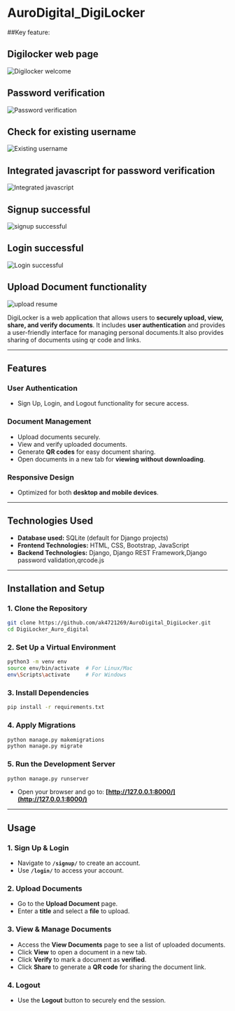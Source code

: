 # AuroDigital_DigiLocker

##Key feature:

## Digilocker web page
![Digilocker welcome](https://github.com/user-attachments/assets/01504079-5a91-4ace-a5ad-9690b6bee7b1)

## Password verification
![Password verification](https://github.com/user-attachments/assets/7411287f-dcd3-4b7d-a124-710bcb2beb2f)

## Check for existing username
![Existing username](https://github.com/user-attachments/assets/7928da5d-63f1-46b7-8686-d82dbcead866)

## Integrated javascript for password verification
![Integrated javascript](https://github.com/user-attachments/assets/244b894e-259a-4743-8623-c2d8a6f57256)

## Signup successful
![signup successful](https://github.com/user-attachments/assets/16916152-a53f-4643-80e2-6c08b846a6dc)

## Login successful
![Login successful](https://github.com/user-attachments/assets/3bed8442-c3c1-4feb-a817-118a0d907fd9)

## Upload Document functionality
![upload resume](https://github.com/user-attachments/assets/8e76d4d9-4cb1-43fb-8afc-b39890a3fc1b)



DigiLocker  is a web application that allows users to **securely upload, view, share, and verify documents**. It includes **user authentication** and provides a user-friendly interface for managing personal documents.It also provides sharing of documents using  qr code and links.

---

## **Features**  

### **User Authentication**  
- Sign Up, Login, and Logout functionality for secure access.  

### **Document Management**  
- Upload documents securely.  
- View and verify uploaded documents.  
- Generate **QR codes** for easy document sharing.  
- Open documents in a new tab for **viewing without downloading**.  

### **Responsive Design**  
- Optimized for both **desktop and mobile devices**.  

---

## **Technologies Used**  
- **Database used:** SQLite (default for Django projects)
- **Frontend Technologies:** HTML, CSS, Bootstrap, JavaScript    
- **Backend Technologies:** Django, Django REST Framework,Django password validation,qrcode.js

---

## **Installation and Setup**  

### **1. Clone the Repository**  
```sh
git clone https://github.com/ak4721269/AuroDigital_DigiLocker.git
cd DigiLocker_Auro_digital
```

### **2. Set Up a Virtual Environment**  
```sh
python3 -m venv env
source env/bin/activate  # For Linux/Mac
env\Scripts\activate     # For Windows
```

### **3. Install Dependencies**  
```sh
pip install -r requirements.txt
```

### **4. Apply Migrations**  
```sh
python manage.py makemigrations
python manage.py migrate
```

### **5. Run the Development Server**  
```sh
python manage.py runserver
```

- Open your browser and go to: **[http://127.0.0.1:8000/](http://127.0.0.1:8000/)**  

---

## **Usage**  

### **1. Sign Up & Login**  
- Navigate to **`/signup/`** to create an account.  
- Use **`/login/`** to access your account.  

### **2. Upload Documents**  
- Go to the **Upload Document** page.  
- Enter a **title** and select a **file** to upload.  

### **3. View & Manage Documents**  
- Access the **View Documents** page to see a list of uploaded documents.  
- Click **View** to open a document in a new tab.  
- Click **Verify** to mark a document as **verified**.  
- Click **Share** to generate a **QR code** for sharing the document link.  

### **4. Logout**  
- Use the **Logout** button to securely end the session.  


